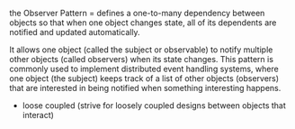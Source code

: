 the Observer Pattern = defines a one-to-many dependency between objects so that when one object changes state, all of its dependents are notified and updated automatically.

It allows one object (called the subject or observable) to notify multiple other objects (called observers) when its state changes. This pattern is commonly used to implement distributed event handling systems, where one object (the subject) keeps track of a list of other objects (observers) that are interested in being notified when something interesting happens.
- loose coupled (strive for loosely coupled designs between objects that interact)